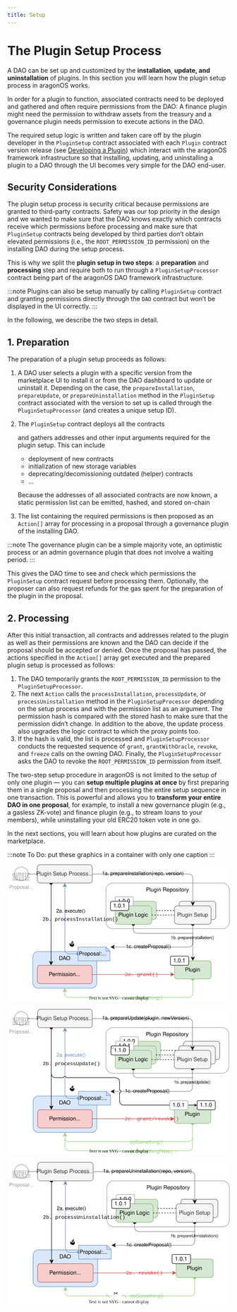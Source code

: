 ```yaml
---
title: Setup
---
```


# The Plugin Setup Process

A DAO can be set up and customized by the **installation**, **update, and** **uninstallation** of plugins.
In this section you will learn how the plugin setup process in aragonOS works.

In order for a plugin to function, associated contracts need to be deployed and gathered and often require permissions from the DAO: A finance plugin might need the permission to withdraw assets from the treasury and a governance plugin needs permission to execute actions in the DAO.

The required setup logic is written and taken care off by the plugin developer in the `PluginSetup` contract associated with each `Plugin` contract version release (see [Developing a Plugin](docs/core/02-how-to-guides/01-plugin-development/index.md)) which interact with the aragonOS framework infrastructure so that installing, updating, and uninstalling a plugin to a DAO through the UI becomes very simple for the DAO end-user.

## Security Considerations

The plugin setup process is security critical because permissions are granted to third-party contracts. Safety was our top priority in the design and we wanted to make sure that the DAO knows exactly which contracts receive which permissions before processing and make sure that `PluginSetup` contracts being developed by third parties don’t obtain elevated permissions (i.e., the `ROOT_PERMISSION_ID` permission) on the installing DAO during the setup process.

This is why we split the **plugin setup in two steps**: a **preparation** and **processing** step and require both to run through a `PluginSetupProcessor` contract being part of the aragonOS DAO framework infrastructure.

:::note
Plugins can also be setup manually by calling `PluginSetup` contract and granting permissions directly through the `DAO` contract but won’t be displayed in the UI correctly.
:::

In the following, we describe the two steps in detail.

## 1. Preparation

The preparation of a plugin setup proceeds as follows:

1. A DAO user selects a plugin with a specific version from the marketplace UI to install it or from the DAO dashboard to update or uninstall it. Depending on the case, the `prepareInstallation`, `prepareUpdate`, or `prepareUninstallation` method in the `PluginSetup` contract associated with the version to set up is called through the `PluginSetupProcessor` (and creates a unique setup ID).
2. The `PluginSetup` contract deploys all the contracts

   and gathers addresses and other input arguments required for the plugin setup.
   This can include

   - deployment of new contracts
   - initialization of new storage variables
   - deprecating/decomissioning outdated (helper) contracts
   - ...

   Because the addresses of all associated contracts are now known, a static permission list can be emitted, hashed, and stored on-chain

3. The list containing the required permissions is then proposed as an `Action[]` array for processing in a proposal through a governance plugin of the installing DAO.

:::note
The governance plugin can be a simple majority vote, an optimistic process or an admin governance plugin that does not involve a waiting period.
:::

This gives the DAO time to see and check which permissions the `PluginSetup` contract request before processing them. Optionally, the proposer can also request refunds for the gas spent for the preparation of the plugin in the proposal.

## 2. Processing

After this initial transaction, all contracts and addresses related to the plugin as well as their permissions are known and the DAO can decide if the proposal should be accepted or denied.
Once the proposal has passed, the actions specified in the `Action[]` array get executed and the prepared plugin setup is processed as follows:

1. The DAO temporarily grants the `ROOT_PERMISSION_ID` permission to the `PluginSetupProcessor`.
2. The next `Action` calls the `processInstallation`, `processUpdate`, or `processUninstallation` method in the `PluginSetupProcessor` depending on the setup process and with the permission list as an argument. The permission hash is compared with the stored hash to make sure that the permission didn’t change.
   In addition to the above, the update process also upgrades the logic contract to which the proxy points too.
3. If the hash is valid, the list is processed and `PluginSetupProcessor` conducts the requested sequence of `grant`, `grantWithOracle`, `revoke`, and `freeze` calls on the owning DAO.
   Finally, the `PluginSetupProcessor` asks the DAO to revoke the `ROOT_PERMISSION_ID` permission from itself.

The two-step setup procedure in aragonOS is not limited to the setup of only one plugin — you can **setup multiple plugins at once** by first preparing them in a single proposal and then processing the entire setup sequence in one transaction. This is powerful and allows you to **transform your entire DAO in one proposal**, for example, to install a new governance plugin (e.g., a gasless ZK-vote) and finance plugin (e.g., to stream loans to your members), while uninstalling your old ERC20 token vote in one go.

In the next sections, you will learn about how plugins are curated on the marketplace.

:::note
To Do: put these graphics in a container with only one caption
:::

![Overview of the two-transaction plugin installation process with the involved contracts as rounded rectangles, interactions between them as arrows, and relations as dashed lines. The first and second transaction are distinguished by numbering as well as solid and dotted lines, respectively.](plugin-installation.drawio.svg)

![Overview of the two-transaction plugin update process with the involved contracts as rounded rectangles, interactions between them as arrows, and relations as dashed lines. The first and second transaction are distinguished by numbering as well as solid and dotted lines, respectively.](plugin-update.drawio.svg)

![Overview of the two-transaction plugin uninstallation process with the involved contracts as rounded rectangles, interactions between them as arrows, and relations as dashed lines. The first and second transaction are distinguished by numbering as well as solid and dotted lines, respectively.](plugin-uninstallation.drawio.svg)
